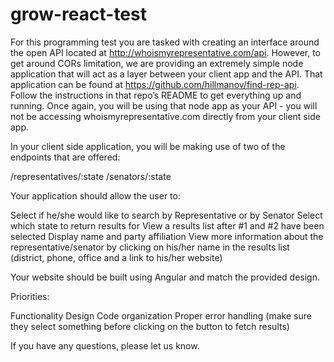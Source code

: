# grow-react-test

For this programming test you are tasked with creating an interface around the open API located at http://whoismyrepresentative.com/api. However, to get around CORs limitation, we are providing an extremely simple node application that will act as a layer between your client app and the API. That application can be found at https://github.com/hillmanov/find-rep-api. Follow the instructions in that repo’s README to get everything up and running. Once again,  you will be using that node app as your API - you will not be accessing whoismyrepresentative.com directly from your client side app. 

In your client side application, you will be making use of two of the endpoints that are offered: 

/representatives/:state
/senators/:state

Your application should allow the user to: 

Select if he/she would like to search by Representative or by Senator
Select which state to return results for
View a results list after #1 and #2 have been selected
Display name and party affiliation
View more information about the representative/senator by clicking on his/her name in the results list (district,  phone, office and a link to his/her website)

Your website should be built using Angular and match the provided design. 

Priorities: 

Functionality
Design
Code organization
Proper error handling (make sure they select something before clicking on the button to fetch results)

If you have any questions, please let us know.  
